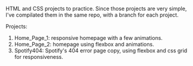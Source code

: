 HTML and CSS projects to practice. Since those projects are very simple, I've compilated them in the same repo, with a branch for each project.

Projects:
1. Home_Page_1: responsive homepage with a few animations.
2. Home_Page_2: homepage using flexbox and animations.
3. Spotify404: Spotify's 404 error page copy, using flexbox and css grid for responsiveness.
